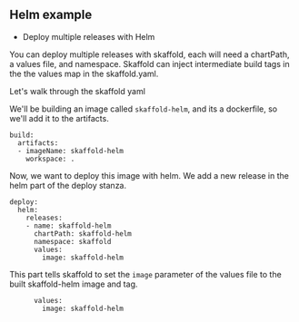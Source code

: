 ## Helm example

* Deploy multiple releases with Helm

You can deploy multiple releases with skaffold, each will need a chartPath, a values file, and namespace. Skaffold can inject intermediate build tags in the the values map in the skaffold.yaml.

Let's walk through the skaffold yaml

We'll be building an image called `skaffold-helm`, and its a dockerfile, so we'll add it to the artifacts.
```
build:
  artifacts:
  - imageName: skaffold-helm
    workspace: .
```

Now, we want to deploy this image with helm. We add a new release in the helm part of the deploy stanza. 
```
deploy:
  helm:
    releases:
    - name: skaffold-helm
      chartPath: skaffold-helm
      namespace: skaffold
      values:
        image: skaffold-helm
```

This part tells skaffold to set the `image` parameter of the values file to the built skaffold-helm image and tag.
```
      values:
        image: skaffold-helm
```
